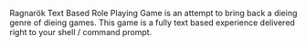Ragnarök Text Based Role Playing Game is an attempt to bring back a dieing genre of dieing games. This game is a fully text based experience delivered right to your shell / command prompt.
